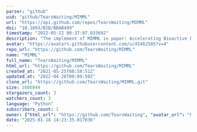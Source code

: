 ```yaml
---
parser: "github"
uid: "github/TearsWaiting/MIMML"
url: "https://api.github.com/repos/TearsWaiting/MIMML"
doi: "10.1093/BIB/BBAB499"
timestamp: "2022-05-22 00:37:07.033692"
description: "The implement of MIMML in paper: Accelerating Bioactive Peptides Discovery via Mutual Information based Meta-learning"
avatar: "https://avatars.githubusercontent.com/u/45462505?v=4"
repo_url: "https://github.com/TearsWaiting/MIMML"
name: "MIMML"
full_name: "TearsWaiting/MIMML"
html_url: "https://github.com/TearsWaiting/MIMML"
created_at: "2021-05-25T08:58:51Z"
updated_at: "2022-04-26T00:09:50Z"
clone_url: "https://github.com/TearsWaiting/MIMML.git"
size: 1686844
stargazers_count: 3
watchers_count: 3
language: "Python"
subscribers_count: 1
owner: {"html_url": "https://github.com/TearsWaiting", "avatar_url": "https://avatars.githubusercontent.com/u/45462505?v=4", "login": "TearsWaiting", "type": "User"}
date: "2025-01-18 14:23:35.017036"
---
```

